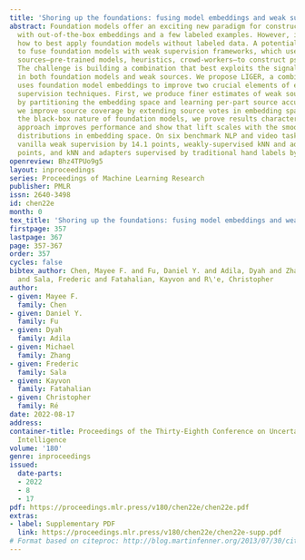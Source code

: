 ```yaml
---
title: 'Shoring up the foundations: fusing model embeddings and weak supervision'
abstract: Foundation models offer an exciting new paradigm for constructing models
  with out-of-the-box embeddings and a few labeled examples. However, it is not clear
  how to best apply foundation models without labeled data. A potential approach is
  to fuse foundation models with weak supervision frameworks, which use weak label
  sources—pre-trained models, heuristics, crowd-workers—to construct pseudolabels.
  The challenge is building a combination that best exploits the signal available
  in both foundation models and weak sources. We propose LIGER, a combination that
  uses foundation model embeddings to improve two crucial elements of existing weak
  supervision techniques. First, we produce finer estimates of weak source quality
  by partitioning the embedding space and learning per-part source accuracies. Second,
  we improve source coverage by extending source votes in embedding space. Despite
  the black-box nature of foundation models, we prove results characterizing how our
  approach improves performance and show that lift scales with the smoothness of label
  distributions in embedding space. On six benchmark NLP and video tasks, LIGER outperforms
  vanilla weak supervision by 14.1 points, weakly-supervised kNN and adapters by 11.8
  points, and kNN and adapters supervised by traditional hand labels by 7.2 points.
openreview: Bhz4TPUo9g5
layout: inproceedings
series: Proceedings of Machine Learning Research
publisher: PMLR
issn: 2640-3498
id: chen22e
month: 0
tex_title: 'Shoring up the foundations: fusing model embeddings and weak supervision'
firstpage: 357
lastpage: 367
page: 357-367
order: 357
cycles: false
bibtex_author: Chen, Mayee F. and Fu, Daniel Y. and Adila, Dyah and Zhang, Michael
  and Sala, Frederic and Fatahalian, Kayvon and R\'e, Christopher
author:
- given: Mayee F.
  family: Chen
- given: Daniel Y.
  family: Fu
- given: Dyah
  family: Adila
- given: Michael
  family: Zhang
- given: Frederic
  family: Sala
- given: Kayvon
  family: Fatahalian
- given: Christopher
  family: Ré
date: 2022-08-17
address:
container-title: Proceedings of the Thirty-Eighth Conference on Uncertainty in Artificial
  Intelligence
volume: '180'
genre: inproceedings
issued:
  date-parts:
  - 2022
  - 8
  - 17
pdf: https://proceedings.mlr.press/v180/chen22e/chen22e.pdf
extras:
- label: Supplementary PDF
  link: https://proceedings.mlr.press/v180/chen22e/chen22e-supp.pdf
# Format based on citeproc: http://blog.martinfenner.org/2013/07/30/citeproc-yaml-for-bibliographies/
---
```

